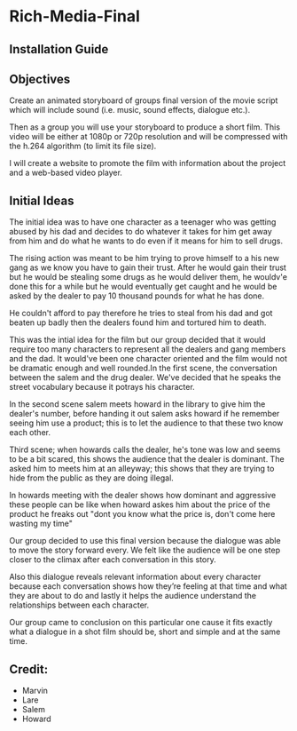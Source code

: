 # Rich-Media-Final

## Installation Guide


## Objectives
Create an animated storyboard of groups final version of the movie script which will include sound (i.e. music, sound effects, dialogue etc.).

Then as a group you will use your storyboard to produce a short film. This video will be either at 1080p or 720p resolution and will be compressed with the h.264 algorithm (to limit its file size).

I will create a website to promote the film with information about the project and a web-based video player.

## Initial Ideas
The initial idea was to have one character as a teenager who was getting abused by his dad and decides to do whatever it takes for him get away from him and do what he wants to do even if it means for him to sell drugs. 

The rising action was meant to be him trying to prove himself to a his new gang as we know you have to gain their trust. After he would gain their trust but he would be stealing some drugs as he would deliver them, he wouldv'e done this for a while but he would eventually get caught and he would be asked by the dealer to pay 10 thousand pounds for what he has done. 

He couldn't afford to pay therefore he tries to steal from his dad and got beaten up badly then the dealers found him and tortured him to death. 
    
This was the intial idea for the film but our group decided that it would require too many characters to represent all the dealers and gang members and the dad. It would've been one character oriented and the film would not be dramatic enough and well rounded.In the first scene, the conversation between the salem and the drug dealer. We've decided that he speaks the street vocabulary because it potrays his character.
   
In the second scene salem meets howard in the library to give him the dealer's number, before handing it out salem asks howard if he remember seeing him use a product; this is to let the audience to that these two know each other.

Third scene; when howards calls the dealer, he's tone was low and seems to be a bit scared, this shows the audience that the dealer is dominant. The asked him to meets him at an alleyway; this shows that they are trying to hide from the public as they are doing illegal.

In howards meeting with the dealer shows how dominant and aggressive these people can be like when howard askes him about the price of the product he freaks out "dont you know what the price is, don't come here wasting my time"

Our group decided to use this final version because the dialogue was able to move the story forward every. We felt like the audience will be one step closer to the climax after each conversation in this story. 

Also this dialogue reveals relevant information about every character because each conversation shows how they’re feeling at that time and what they are about to do and lastly it helps the audience understand the relationships between each character.

Our group came to conclusion on this particular one cause it fits exactly what a dialogue in a shot film should be, short and simple and at the same time.

## Credit:
* Marvin
* Lare
* Salem
* Howard

